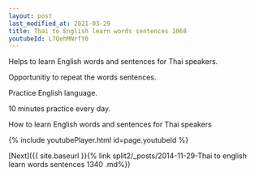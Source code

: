 ```yaml
---
layout: post
last_modified_at: 2021-03-29
title: Thai to English learn words sentences 1068 
youtubeId: L7QehMNrfY0
---
```

 
 
Helps to learn English words and sentences for Thai speakers.

Opportunitiy to repeat the words sentences. 

Practice English language. 
 
10 minutes practice every day. 
 
How to learn English words and sentences for Thai speakers 
 
{% include youtubePlayer.html id=page.youtubeId %}
 
 
[Next]({{ site.baseurl }}{% link  split2/_posts/2014-11-29-Thai to english learn words sentences 1340 .md%})
 
